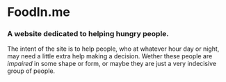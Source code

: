 # FoodIn.me

### A website dedicated to helping hungry people.

The intent of the site is to help people, who at whatever hour day or night, may need a little extra help making a decision. Wether these people are _impaired_ in some shape or form, or maybe they are just a very indecisive group of people.
